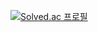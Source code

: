 [![Solved.ac
프로필](http://mazassumnida.wtf/api/v2/generate_badge?boj=rlatkdduq99)](https://solved.ac/tjdgh4540)
